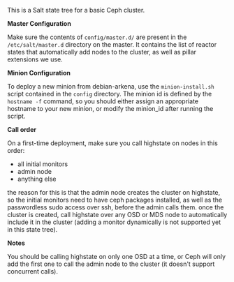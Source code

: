This is a Salt state tree for a basic Ceph cluster.

<b>Master Configuration</b>

Make sure the contents of `config/master.d/` are present in the
`/etc/salt/master.d` directory on the master. It contains the list of reactor
states that automatically add nodes to the cluster, as well as pillar
extensions we use.

<b>Minion Configuration</b>

To deploy a new minion from debian-arkena, use the `minion-install.sh` script
contained in the `config` directory. The minion id is defined by the
`hostname -f` command, so you should either assign an appropriate hostname to
your new minion, or modify the minion_id after running the script.

<b>Call order</b>

On a first-time deployment, make sure you call highstate on nodes in this order:

- all initial monitors
- admin node
- anything else

the reason for this is that the admin node creates the cluster on highstate,
so the initial monitors need to have ceph packages installed, as well as the
passwordless sudo access over ssh, before the admin calls them. once the
cluster is created, call highstate over any OSD or MDS node to automatically
include it in the cluster (adding a monitor dynamically is not supported yet
in this state tree).

<b>Notes</b>

You should be calling highstate on only one OSD at a time, or Ceph will only
add the first one to call the admin node to the cluster (it doesn't support
concurrent calls).
